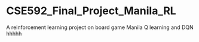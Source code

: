 # CSE592_Final_Project_Manila_RL
A reinforcement learning project on board game Manila
Q learning and DQN
hhhhh